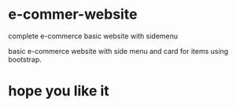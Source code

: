 # e-commer-website
complete e-commerce basic website with sidemenu

basic e-commerce website with side menu and card for items using bootstrap.
<h1>hope you like it</h1>
